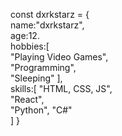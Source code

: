 const dxrkstarz = {  
  name:"dxrkstarz",  
  age:12.  
  hobbies:[  
    "Playing Video Games",  
    "Programming",  
    "Sleeping"
  ],  
  skills:[
    "HTML, CSS, JS",  
    "React",  
    "Python",
    "C#"  
  ]
}
